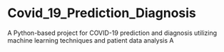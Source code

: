 # Covid_19_Prediction_Diagnosis
A Python-based project for COVID-19 prediction and diagnosis utilizing machine learning techniques and patient data analysis
A
